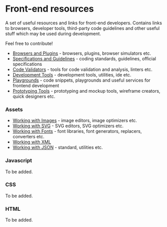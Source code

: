 # Front-end resources

A set of useful resources and links for front-end developers. Contains links to browsers, developer tools, third-party code guidelines and other useful stuff which may be used during development.

Feel free to contribute!

* [Browsers and Plugins](browsers.md) - browsers, plugins, browser simulators etc.
* [Specifications and Guidelines](guidelines.md) - coding standards, guidelines, official specifications
* [Code Validators](validators.md) - tools for code validation and analysis, linters etc.
* [Development Tools](tools.md) - development tools, utilities, ide etc.
* [Playgrounds](playgrounds.md) - code snippets, playgrounds and useful services for frontend development
* [Prototyping Tools](prototypes.md) - prototyping and mockup tools, wireframe creators, quick designers etc.

### Assets

* [Working with Images](images.md) - image editors, image optimizers etc.
* [Working with SVG](svg.md) - SVG editors, SVG optimizers etc.
* [Working with Fonts](fonts.md) - font libraries, font generators, replacers, converters etc.
* [Working with XML](xml.md)
* [Working with JSON](json.md) - standard, utilities etc.

### Javascript

To be added.

### CSS

To be added.

### HTML

To be added.